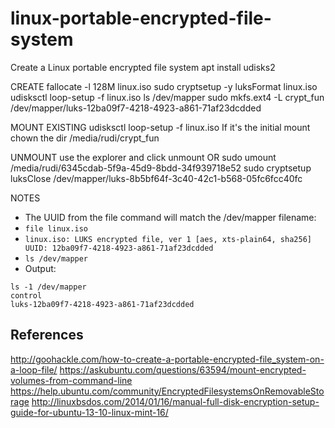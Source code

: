 # linux-portable-encrypted-file-system

Create a Linux portable encrypted file system
apt install udisks2

CREATE
fallocate -l 128M linux.iso
sudo cryptsetup -y luksFormat linux.iso
udisksctl loop-setup -f linux.iso
ls /dev/mapper
sudo mkfs.ext4 -L crypt_fun /dev/mapper/luks-12ba09f7-4218-4923-a861-71af23dcdded

MOUNT EXISTING
udisksctl loop-setup -f linux.iso
If it's the initial mount chown the dir /media/rudi/crypt_fun

UNMOUNT
use the explorer and click unmount
OR
sudo umount /media/rudi/6345cdab-5f9a-45d9-8bdd-34f939718e52
sudo cryptsetup luksClose /dev/mapper/luks-8b5bf64f-3c40-42c1-b568-05fc6fcc40fc

NOTES

- The UUID from the file command will match the /dev/mapper filename:
- `file linux.iso`
- `linux.iso: LUKS encrypted file, ver 1 [aes, xts-plain64, sha256] UUID: 12ba09f7-4218-4923-a861-71af23dcdded`
- `ls /dev/mapper`
- Output:

```
ls -1 /dev/mapper
control
luks-12ba09f7-4218-4923-a861-71af23dcdded
```

## References

http://goohackle.com/how-to-create-a-portable-encrypted-file_system-on-a-loop-file/
https://askubuntu.com/questions/63594/mount-encrypted-volumes-from-command-line
https://help.ubuntu.com/community/EncryptedFilesystemsOnRemovableStorage
http://linuxbsdos.com/2014/01/16/manual-full-disk-encryption-setup-guide-for-ubuntu-13-10-linux-mint-16/
